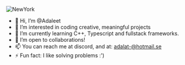   ![NewYork](https://github.com/Adaleet/Adaleet/assets/130295885/a148ebe9-bde4-4347-964d-ef3cab74b73c)

- 👋 Hi, I’m @Adaleet
- 👀 I’m interested in coding creative, meaningful projects
- 🌱 I’m currently learning C++, Typescript and fullstack frameworks. 
- 💞️ I’m open to collaborations!
- 📫 You can reach me at discord, and at: adalat-@hotmail.se
- ⚡ Fun fact: I like solving problems :') 

<!---
Adaleet/Adaleet is a ✨ special ✨ repository because its `README.md` (this file) appears on your GitHub profile.
You can click the Preview link to take a look at your changes.
--->
